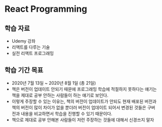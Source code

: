# React Programming

## 학습 자료

- Udemy 강좌
- 리액트를 다루는 기술
- 실전 리액트 프로그래밍

## 학습 기간 목표

- 2020년 7월 13일 ~ 2020년 8월 1일 (총 21일)
- 책은 버전이 업데이트 안되기 때문에 프로그래밍 학습에 적절하지 못하다는 얘기는 책을 제대로 공부 안하는 사람들이 하는 얘기로 보인다.
- 이렇게 주장할 수 있는 이유는, 책의 버전이 업데이트가 안되도 현재 배포된 버전과 책의 버전이 많이 차이가 없을 뿐더러 버전이 업데이트 되어서 변경된 것들은 구버전과 내용을 비교하면서 학습을 진행할 수 있기 때문이다.
- 책으로 제대로 공부 안해본 사람들이 저런 주장하는 것들에 대해서 신경쓰지 말자
